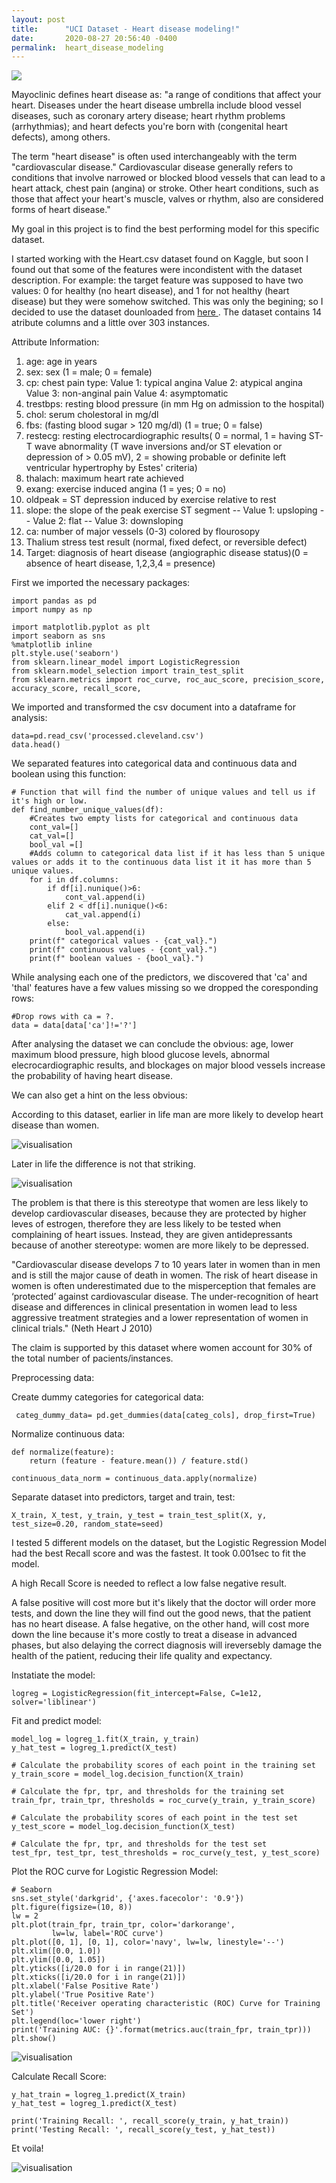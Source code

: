```yaml
---
layout: post
title:      "UCI Dataset - Heart disease modeling!"
date:       2020-08-27 20:56:40 -0400
permalink:  heart_disease_modeling
---
```


<img src="https://imgur.com/zdu8h3z.png" class="img-responsive">

  Mayoclinic defines heart disease as:
"a range of conditions that affect your heart. Diseases under the heart disease umbrella include blood vessel diseases, such as coronary artery disease; heart rhythm problems (arrhythmias); and heart defects you're born with (congenital heart defects), among others.

The term "heart disease" is often used interchangeably with the term "cardiovascular disease." Cardiovascular disease generally refers to conditions that involve narrowed or blocked blood vessels that can lead to a heart attack, chest pain (angina) or stroke. Other heart conditions, such as those that affect your heart's muscle, valves or rhythm, also are considered forms of heart disease."

My goal in this project is to find the best performing model for this specific dataset.

I started working with the Heart.csv dataset found on Kaggle, but soon I found out that some of the features were incondistent with the dataset description. For example: the target feature was supposed to have two values: 0 for healthy (no heart disease), and 1 for not healthy (heart disease) but they were somehow switched. This was only the begining; so I decided to use the dataset dounloaded from <a href="https://archive.ics.uci.edu/ml/datasets/Heart+Disease">here </a>. The dataset contains 14 atribute columns and a little over 303 instances. 

Attribute Information:
1. age: age in years
2. sex: sex (1 = male; 0 = female)
3. cp: chest pain type:
Value 1: typical angina 
Value 2: atypical angina 
Value 3: non-anginal pain
Value 4: asymptomatic
4. trestbps: resting blood pressure (in mm Hg on admission to the hospital)
5. chol: serum cholestoral in mg/dl
6. fbs: (fasting blood sugar > 120 mg/dl) (1 = true; 0 = false)
7. restecg: resting electrocardiographic results( 0 = normal, 1 = having ST-T wave abnormality (T wave inversions and/or ST elevation or depression of > 0.05 mV), 2 = showing probable or definite left ventricular hypertrophy by Estes' criteria)
8. thalach: maximum heart rate achieved
9. exang: exercise induced angina (1 = yes; 0 = no)
10. oldpeak = ST depression induced by exercise relative to rest
11. slope: the slope of the peak exercise ST segment
-- Value 1: upsloping
-- Value 2: flat
-- Value 3: downsloping
12. ca: number of major vessels (0-3) colored by flourosopy
13. Thalium stress test result (normal, fixed defect, or reversible defect)
14. Target: diagnosis of heart disease (angiographic disease status)(0 = absence of heart disease, 1,2,3,4 = presence)


First we imported the necessary packages:
```
import pandas as pd
import numpy as np

import matplotlib.pyplot as plt
import seaborn as sns
%matplotlib inline
plt.style.use('seaborn')
from sklearn.linear_model import LogisticRegression
from sklearn.model_selection import train_test_split
from sklearn.metrics import roc_curve, roc_auc_score, precision_score, accuracy_score, recall_score, 

```

We imported and transformed the csv document into a dataframe for analysis:
```
data=pd.read_csv('processed.cleveland.csv')
data.head()
```
We separated features into categorical data and continuous data and boolean using this function:

```
# Function that will find the number of unique values and tell us if it's high or low.
def find_number_unique_values(df):
    #Creates two empty lists for categorical and continuous data
    cont_val=[]
    cat_val=[]
    bool_val =[]
    #Adds column to categorical data list if it has less than 5 unique values or adds it to the continuous data list it it has more than 5 unique values.
    for i in df.columns:
        if df[i].nunique()>6:
            cont_val.append(i)
        elif 2 < df[i].nunique()<6:
            cat_val.append(i)
        else:
            bool_val.append(i)
    print(f" categorical values - {cat_val}.")
    print(f" continuous values - {cont_val}.")
    print(f" boolean values - {bool_val}.")  
```

While analysing each one of the predictors, we discovered that 'ca' and 'thal' features have a few values missing so we dropped the coresponding rows:
```
#Drop rows with ca = ?.
data = data[data['ca']!='?']
```
After analysing the dataset we can conclude the obvious: age, lower maximum blood pressure, high blood glucose levels, abnormal elecrocardiographic results, and blockages on major blood vessels increase the probability of having heart disease.
 
 We can also get a hint on the less obvious:

According to this dataset, earlier in life man are more likely to develop heart disease than women.

<img src="https://imgur.com/siWUz1V.png" alt="visualisation" class="img-responsive">


Later in life the difference is not that striking.

<img src="https://imgur.com/QsnCnej.png" alt="visualisation" class="img-responsive">


The problem is that there is this stereotype that women are less likely to develop cardiovascular diseases, because they are protected by higher leves of estrogen, therefore they are less likely to be tested when complaining of heart issues. Instead, they are given antidepressants because of another stereotype: women are more likely to be depressed.

"Cardiovascular disease develops 7 to 10 years later in women than in men and is still the major cause of death in women. The risk of heart disease in women is often underestimated due to the misperception that females are ‘protected’ against cardiovascular disease. The under-recognition of heart disease and differences in clinical presentation in women lead to less aggressive treatment strategies and a lower representation of women in clinical trials." (Neth Heart J 2010)

The claim is supported by this dataset where women account for 30% of the total number of pacients/instances.

Preprocessing data:  

Create dummy categories for categorical data: 
```
 categ_dummy_data= pd.get_dummies(data[categ_cols], drop_first=True)
```
 
Normalize continuous data:
```
def normalize(feature):
    return (feature - feature.mean()) / feature.std()

continuous_data_norm = continuous_data.apply(normalize)

```

Separate dataset into predictors, target and train, test:
```
X_train, X_test, y_train, y_test = train_test_split(X, y, test_size=0.20, random_state=seed)
```
 
I tested 5 different models on the dataset, but the Logistic Regression Model had the best Recall score and was the fastest. It took 0.001sec to fit the model.

A high Recall Score is needed to reflect a low false negative result.

A false positive will cost more but it's likely that the doctor will order more tests, and down the line they will find out the good news, that the patient has no heart disease. 
A false hegative, on the other hand, will cost more down the line because it's more costly to treat a disease in advanced phases, but also delaying the correct diagnosis will ireversebly damage the health of the patient, reducing their life quality and expectancy.

Instatiate the model:
```
logreg = LogisticRegression(fit_intercept=False, C=1e12, solver='liblinear')
```

Fit and predict model:

```
model_log = logreg_1.fit(X_train, y_train)
y_hat_test = logreg_1.predict(X_test)
```

```
# Calculate the probability scores of each point in the training set
y_train_score = model_log.decision_function(X_train)

# Calculate the fpr, tpr, and thresholds for the training set
train_fpr, train_tpr, thresholds = roc_curve(y_train, y_train_score)

# Calculate the probability scores of each point in the test set
y_test_score = model_log.decision_function(X_test)

# Calculate the fpr, tpr, and thresholds for the test set
test_fpr, test_tpr, test_thresholds = roc_curve(y_test, y_test_score)
```

Plot the ROC curve for Logistic Regression Model:
```
# Seaborn
sns.set_style('darkgrid', {'axes.facecolor': '0.9'})
plt.figure(figsize=(10, 8))
lw = 2
plt.plot(train_fpr, train_tpr, color='darkorange',
         lw=lw, label='ROC curve')
plt.plot([0, 1], [0, 1], color='navy', lw=lw, linestyle='--')
plt.xlim([0.0, 1.0])
plt.ylim([0.0, 1.05])
plt.yticks([i/20.0 for i in range(21)])
plt.xticks([i/20.0 for i in range(21)])
plt.xlabel('False Positive Rate')
plt.ylabel('True Positive Rate')
plt.title('Receiver operating characteristic (ROC) Curve for Training Set')
plt.legend(loc='lower right')
print('Training AUC: {}'.format(metrics.auc(train_fpr, train_tpr)))
plt.show()
```

<img src="https://imgur.com/90H9Oq0.png" alt="visualisation" class="img-responsive">

Calculate Recall Score:
```
y_hat_train = logreg_1.predict(X_train)
y_hat_test = logreg_1.predict(X_test)
```

```
print('Training Recall: ', recall_score(y_train, y_hat_train))
print('Testing Recall: ', recall_score(y_test, y_hat_test))
```

Et voila!

<img src="https://imgur.com/BRgT6ZZ.png" alt="visualisation" class="img-responsive">


